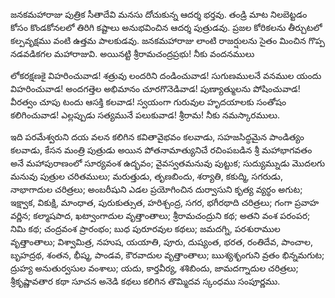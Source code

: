 ﻿జనకమహారాజు పుత్రిక సీతాదేవి మనసు దోచుకున్న ఆదర్శ భర్తవు. తండ్రి మాట నిలబెట్టడం కోసం కొండకోనలలో తిరిగి కష్టాలు అనుభవించిన ఆదర్శ పుత్రుడవు. ప్రజల కోరికలను తీర్చుటలో కల్పవృక్షము వంటి ఉత్తమ పాలకుడవు. జనకమహారాజు లాంటి రాజర్షులను సైతం మించిన గొప్ప నడవడికగల మహారాజువి. అయినట్టి శ్రీరామచంద్రప్రభు! నీకు వందనములు 

లోకరక్షణకై విహరించువాడ! శత్రువు లందరిని దండించువాడ! సుగుణములనే వనముల యందు విహరించువాడ! అందగత్తెల అభిమానం చూరగొనెడివాడ! పుణ్యాత్ములను పోషించువాడ! వీరత్వం చూపు టందు ఆసక్తి కలవాడ! స్వయంగా గురువుల హృదయాలకు సంతోషం కలిగించువాడ! ఎల్లప్పుడు సత్యమునే పలుకువాడ! శ్రీరామ! నీకు నమస్కారములు. 

ఇది పరమేశ్వరుని దయ వలన కలిగిన కవితావైభవం కలవాడు, సహజసిద్ధమైన పాండిత్యం కలవాడు, కేసన మంత్రి పుత్రుడు అయిన పోతనామాత్యునిచే రచింపబడిన శ్రీ మహాభాగవతం అనే మహాపురాణంలో సూర్యవంశ ఉద్భవం; వైవస్వతమనువు పుట్టుక; సుద్యుమ్నుడు మొదలగు మనువు పుత్రుల చరితములు; మరుత్తుడు, తృణబిందు, శర్యాతి, కకుద్మి, సగరుడు, నాభాగాదుల చరిత్రలు; అంబరీషుని ఎడల ప్రయోగించిన దుర్వాసుని కృత్య వ్యర్థం అగుట; ఇక్ష్వాక, వికుక్షి, మాంధాత, పురుకుత్సుత, హరిశ్చంద్ర, సగర, భగీరథాది చరిత్రలు; గంగా ప్రవాహ వర్ణిన; కల్మాషపాద, ఖట్వాంగాదుల వృత్తాంతాలు; శ్రీరామచంద్రుని కథ; అతని వంశ పరంపర; నిమి కథ; చంద్రవంశ ప్రారంభం; బుధ పురూరవుల కథలు; జమదగ్ని, పరశురాముల వృత్తాంతాలు; విశ్వామిత్ర, నహుష, యయాతి, పూరు, దుష్యంత, భరత, రంతిదేవ, పాంచాల, బృహద్రథ, శంతన, భీష్మ, పాండవ, కౌరవాదుల వృత్తాంతాలు; ఋశ్యశృంగుని వ్రతం భిన్నమగుట; ద్రుహ్య అనుతుర్వసుల వంశాలు; యదు, కార్తవీర్య, శశిబిందు, జామదగ్నాదుల చరిత్రలు; శ్రీకృష్ణావతార కథా సూచన అనెడి కథలు కలిగిన తొమ్మిదవ స్కంధము సంపూర్ణము. 

